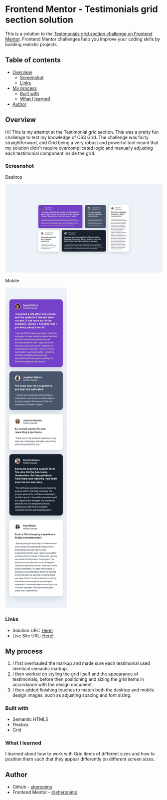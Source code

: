 # Frontend Mentor - Testimonials grid section solution

This is a solution to the [Testimonials grid section challenge on Frontend Mentor](https://www.frontendmentor.io/challenges/testimonials-grid-section-Nnw6J7Un7). Frontend Mentor challenges help you improve your coding skills by building realistic projects.

## Table of contents

- [Overview](#overview)
  - [Screenshot](#screenshot)
  - [Links](#links)
- [My process](#my-process)
  - [Built with](#built-with)
  - [What I learned](#what-i-learned)
- [Author](#author)

## Overview

Hi! This is my attempt at the Testimonial grid section. This was a pretty fun challenge to test my knowledge of CSS Grid. The challenge was fairly straightforward, and Grid being a very robust and powerful tool meant that my solution didn't require overcomplicated logic and manually adjusting each testimonial component inside the grid.

### Screenshot

Desktop

![](./screenshots/screenshot_desktop.jpg)

Mobile

![](./screenshots/screenshot_mobile.jpg)

### Links

- Solution URL: [Here!](https://github.com/sheronimo/frontendmentor-huddlelanding-alt)
- Live Site URL: [Here!](https://sheronimo.github.io/frontendmentor-huddlelanding-alt/)

## My process

1. I first overhauled the markup and made sure each testimonial used identical semantic markup.
2. I then worked on styling the grid itself and the appearance of testimonials, before then positioning and sizing the grid items in accordance with the design document.
3. I then added finishing touches to match both the desktop and mobile design images, such as adjusting spacing and font sizing.

### Built with

- Semantic HTML5
- Flexbox
- Grid

### What I learned

I learned about how to work with Grid items of different sizes and how to position them such that they appear differently on different screen sizes.

## Author

- Github - [sheronimo](https://github.com/sheronimo)
- Frontend Mentor - [@sheronimo](https://www.frontendmentor.io/profile/sheronimo)
